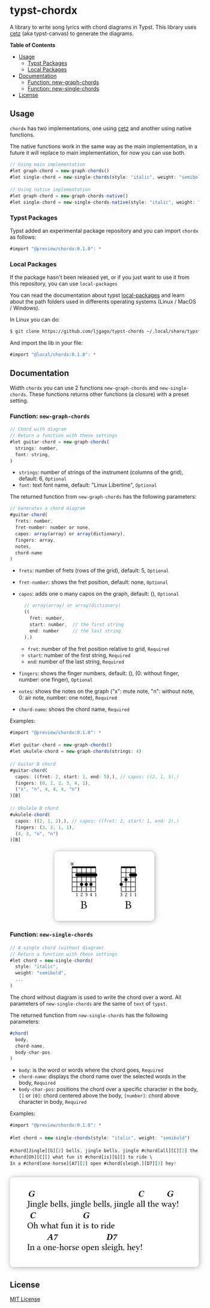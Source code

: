# typst-chordx

A library to write song lyrics with chord diagrams in Typst. This library uses [cetz](https://github.com/johannes-wolf/typst-canvas) (aka typst-canvas) to generate the diagrams.

**Table of Contents**

- [Usage](#usage)
  - [Typst Packages](#typst-packages)
  - [Local Packages](#local-packages)
- [Documentation](#documentation)
  - [Function: new-graph-chords](#function-new-graph-chords)
  - [Function: new-single-chords](#function-new-single-chords)
- [License](#license)

## Usage

`chordx` has two implementations, one using [cetz](https://github.com/johannes-wolf/typst-canvas) and another using native functions.

The native functions work in the same way as the main implementation, in a future it will replace to main implementation, for now you can use both.

```js
// Using main implementation
#let graph-chord = new-graph-chords()
#let single-chord = new-single-chords(style: "italic", weight: "semibold")

// Using native implementation
#let graph-chord = new-graph-chords-native()
#let single-chord = new-single-chords-native(style: "italic", weight: "semibold")
```

### Typst Packages

Typst added an experimental package repository and you can import `chordx` as follows:

```js
#import "@preview/chordx:0.1.0": *
```

### Local Packages

If the package hasn't been released yet, or if you just want to use it from this repository, you can use `local-packages`

You can read the documentation about typst [local-packages](https://github.com/typst/packages#local-packages) and learn about the path folders used in differents operating systems (Linux / MacOS / Windows).

In Linux you can do:

```sh
$ git clone https://github.com/ljgago/typst-chords ~/.local/share/typst/packages/local/chordx-0.1.0
```

And import the lib in your file:

```js
#import "@local/chordx:0.1.0": *
```

## Documentation

Width `chordx` you can use 2 functions `new-graph-chords` and `new-single-chords`. These functions returns other functions (a closure) with a preset setting.

### Function: `new-graph-chords`

```js
// Chord with diagram
// Return a function with these settings
#let guitar-chord = new-graph-chords(
  strings: number,
  font: string,
)
```

- `strings`: number of strings of the instrument (columns of the grid), default: 6, `Optional`
- `font`: text font name, default: "Linux Libertine", `Optional`

The returned function from `new-graph-chords` has the following parameters:

```js
// Generates a chord diagram
#guitar-chord(
  frets: number,
  fret-number: number or none,
  capos: array(array) or array(dictionary),
  fingers: array,
  notes,
  chord-name
)
```

- `frets`: number of frets (rows of the grid), default: 5, `Optional`
- `fret-number`: shows the fret position, default: none, `Optional`
- `capos`: adds one o many capos on the graph, default: (), `Optional`

  ```js
    // array(array) or array(dictionary)
    ((
      fret: number,
      start: number,  // the first string
      end: number     // the last string
    ),)
  ```

  - `fret`: number of the fret position relative to grid, `Required`
  - `start`: number of the first string, `Required`
  - `end`: number of the last string, `Required`

- `fingers`: shows the finger numbers, default: (), (0: without finger, number: one finger), `Optional`
- `notes`: shows the notes on the graph ("x": mute note, "n": without note, 0: air note, number: one note), `Required`
- `chord-name`: shows the chord name, `Required`

Examples:

```js
#import "@preview/chordx:0.1.0": *

#let guitar-chord = new-graph-chords()
#let ukulele-chord = new-graph-chords(strings: 4)

// Guitar B chord
#guitar-chord(
  capos: ((fret: 2, start: 1, end: 5),), // capos: ((2, 1, 5),)
  fingers: (0, 1, 2, 3, 4, 1),
  ("x", "n", 4, 4, 4, "n")
)[B]

// Ukulele B chord
#ukulele-chord(
  capos: ((2, 1, 2),), // capos: ((fret: 2, start: 1, end: 2),)
  fingers: (3, 2, 1, 1),
  (4, 3, "n", "n")
)[B]
```

<h3 align="center">
  <a href="examples/graph-chords.typ">
    <img
      alt="Graph Chord"
      src="examples/graph-chords.svg"
      style="max-width: 100%; width: 200pt; padding: 10px 20px; box-shadow: 1pt 1pt 10pt 0pt #AAAAAA; border-radius: 8pt; box-sizing: border-box; background: white"
    >
  </a>
</h3>

### Function: `new-single-chords`

```js
// A single chord (without diagram)
// Return a function with these settings
#let chord = new-single-chords(
  style: "italic",
  weight: "semibold",
  ...
)
```

The chord without diagram is used to write the chord over a word. All parameters of `new-single-chords` are the same of `text` of `typst`.

The returned function from `new-single-chords` has the following parameters:

```js
#chord(
  body,
  chord-name,
  body-char-pos
)
```

- `body`: is the word or words where the chord goes, `Required`
- `chord-name`: displays the chord name over the selected words in the body, `Required`
- `body-char-pos`: positions the chord over a specific character in the body, `[]` or `[0]`: chord centered above the body, `[number]`: chord above character in body, `Required`

Examples:

```js
#import "@preview/chordx:0.1.0": *

#let chord = new-single-chords(style: "italic", weight: "semibold")

#chord[Jingle][G][2] bells, jingle bells, jingle #chord[all][C][2] the #chord[way!][G][2] \
#chord[Oh][C][] what fun it #chord[is][G][] to ride \
In a #chord[one-horse][A7][2] open #chord[sleigh,][D7][3] hey!
```

<h2 align="center">
  <a href="examples/single-chords.typ">
    <img
      alt="Single Chord"
      src="examples/single-chords.svg"
      style="max-width: 100%; width: 400pt; padding: 10px 20px; box-shadow: 1pt 1pt 10pt 0pt #AAAAAA; border-radius: 8pt; box-sizing: border-box; background: white"
    >
  </a>
</h2>

## License

[MIT License](./LICENSE)
